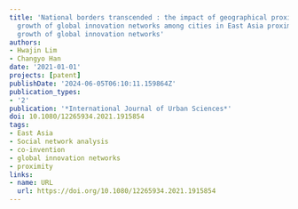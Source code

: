 ```yaml
---
title: 'National borders transcended : the impact of geographical proximity on the
  growth of global innovation networks among cities in East Asia proximity on the
  growth of global innovation networks'
authors:
- Hwajin Lim
- Changyo Han
date: '2021-01-01'
projects: [patent]
publishDate: '2024-06-05T06:10:11.159864Z'
publication_types:
- '2'
publication: '*International Journal of Urban Sciences*'
doi: 10.1080/12265934.2021.1915854
tags:
- East Asia
- Social network analysis
- co-invention
- global innovation networks
- proximity
links:
- name: URL
  url: https://doi.org/10.1080/12265934.2021.1915854
---
```

